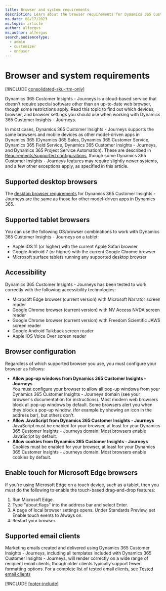 ```yaml
---
title: Browser and system requirements
description: Learn about the browser requirements for Dynamics 365 Customer Insights - Journeys.
ms.date: 08/17/2023
ms.topic: article
author: alfergus
ms.author: alfergus
search.audienceType: 
  - admin
  - customizer
  - enduser
---
```


# Browser and system requirements

[!INCLUDE [consolidated-sku-rtm-only](./includes/consolidated-sku-rtm-only.md)]

Dynamics 365 Customer Insights - Journeys is a cloud-based service that doesn't require special software other than an up-to-date web browser, though some restrictions apply. Read this topic to find out which devices, browser, and browser settings you should use when working with Dynamics 365 Customer Insights - Journeys.

In most cases, Dynamics 365 Customer Insights - Journeys supports the same browsers and mobile devices as other model-driven apps in Dynamics 365 (Dynamics 365 Sales, Dynamics 365 Customer Service, Dynamics 365 Field Service, Dynamics 365 Customer Insights - Journeys, and Dynamics 365 Project Service Automation). These are described in [Requirements/supported configurations](/power-platform/admin/online-requirements), though some Dynamics 365 Customer Insights - Journeys features may require slightly newer systems, and a few other exceptions apply, as specified in this article.

## Supported desktop browsers

The [desktop browser requirements](/power-platform/admin/web-application-requirements) for Dynamics 365 Customer Insights - Journeys are the same as those for other model-driven apps in Dynamics 365.

## Supported tablet browsers

You can use the following OS/browser combinations to work with Dynamics 365 Customer Insights - Journeys on a tablet:

- Apple iOS 11 (or higher) with the current Apple Safari browser
- Google Android 7 (or higher) with the current Google Chrome browser
- Microsoft surface tablets running any supported desktop browser

## Accessibility

Dynamics 365 Customer Insights - Journeys has been tested to work correctly with the following accessibility technologies:

- Microsoft Edge browser (current version) with Microsoft Narrator screen reader
- Google Chrome browser (current version) with NV Access NVDA screen reader
- Google Chrome browser (current version) with Freedom Scientific JAWS screen reader
- Google Android Talkback screen reader
- Apple iOS Voice Over screen reader

## Browser configuration

Regardless of which supported browser you use, you must configure your browser as follows:

- **Allow pop-up windows from Dynamics 365 Customer Insights - Journeys**<br>You must configure your browser to allow all pop-up windows from your Dynamics 365 Customer Insights - Journeys domain (see your browser's documentation for instructions). Most modern web browsers block all pop-up windows by default. Some browsers alert you when they block a pop-up window, (for example by showing an icon in the address bar), but others don't.
- **Allow JavaScript from Dynamics 365 Customer Insights - Journeys**<br>JavaScript must be enabled for your browser, at least for your Dynamics 365 Customer Insights - Journeys domain. Most browsers enable JavaScript by default.
- **Allow cookies from Dynamics 365 Customer Insights - Journeys**<br>Cookies must be enabled for your browser, at least for your Dynamics 365 Customer Insights - Journeys domain. Most browsers enable cookies by default.

## Enable touch for Microsoft Edge browsers

If you're using Microsoft Edge on a touch device, such as a tablet, then you must do the following to enable the touch-based drag-and-drop features:

1. Run Microsoft Edge.
2. Type &quot;about:flags&quot; into the address bar and select Enter.
3. A page of local browser settings opens. Under Standards Preview, set Enable touch events to Always on.
4. Restart your browser.

## Supported email clients

Marketing emails created and delivered using Dynamics 365 Customer Insights - Journeys, including all templates included with Dynamics 365 Customer Insights - Journeys, will render correctly on a wide range of recipient email clients, though older clients typically support fewer formatting options. For a complete list of tested email clients, see [Tested email clients](email-templates.md#tested-clients)

[!INCLUDE [footer-include](./includes/footer-banner.md)]
